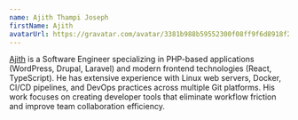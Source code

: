 ```yaml
---
name: Ajith Thampi Joseph
firstName: Ajith
avatarUrl: https://gravatar.com/avatar/3381b988b59552300f08ff9f6d8918f2?s=128
---
```


[Ajith](https://www.linkedin.com/in/thampiajit) is a Software Engineer specializing in PHP-based applications (WordPress, Drupal, Laravel) and modern frontend technologies (React, TypeScript). He has extensive experience with Linux web servers, Docker, CI/CD pipelines, and DevOps practices across multiple Git platforms. His work focuses on creating developer tools that eliminate workflow friction and improve team collaboration efficiency.